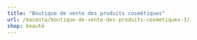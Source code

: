 ```yaml
---
title: "Boutique de vente des produits cosmétiques"
url: /macenta/boutique-de-vente-des-produits-cosmetiques-3/
shop: beauté
---
```

